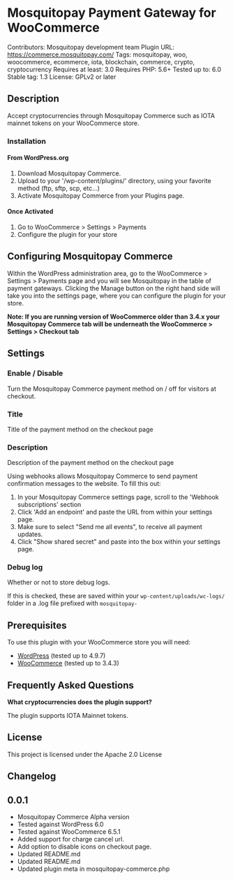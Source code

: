 # Mosquitopay Payment Gateway for WooCommerce
Contributors: Mosquitopay development team
Plugin URL: https://commerce.mosquitopay.com/
Tags: mosquitopay, woo, woocommerce, ecommerce, iota, blockchain, commerce, crypto, cryptocurrency
Requires at least: 3.0
Requires PHP: 5.6+
Tested up to: 6.0
Stable tag: 1.3
License: GPLv2 or later

## Description

Accept cryptocurrencies through Mosquitopay Commerce such as IOTA mainnet tokens on your WooCommerce store.

### Installation


#### From WordPress.org

1. Download Mosquitopay Commerce.
2. Upload to your '/wp-content/plugins/' directory, using your favorite method (ftp, sftp, scp, etc...)
3. Activate Mosquitopay Commerce from your Plugins page.

#### Once Activated 

1. Go to WooCommerce > Settings > Payments
2. Configure the plugin for your store

## Configuring Mosquitopay Commerce

Within the WordPress administration area, go to the WooCommerce > Settings > Payments page and you will see Mosquitopay in the table of payment gateways.
Clicking the Manage button on the right hand side will take you into the settings page, where you can configure the plugin for your store.

**Note: If you are running version of WooCommerce older than 3.4.x your Mosquitopay Commerce tab will be underneath the WooCommerce > Settings > Checkout tab**

## Settings

### Enable / Disable

Turn the Mosquitopay Commerce payment method on / off for visitors at checkout.

### Title

Title of the payment method on the checkout page

### Description

Description of the payment method on the checkout page

Using webhooks allows Mosquitopay Commerce to send payment confirmation messages to the website. To fill this out:

1. In your Mosquitopay Commerce settings page, scroll to the 'Webhook subscriptions' section
2. Click 'Add an endpoint' and paste the URL from within your settings page.
3. Make sure to select "Send me all events", to receive all payment updates.
4. Click "Show shared secret" and paste into the box within your settings page.

### Debug log

Whether or not to store debug logs.

If this is checked, these are saved within your `wp-content/uploads/wc-logs/` folder in a .log file prefixed with `mosquitopay-`


## Prerequisites

To use this plugin with your WooCommerce store you will need:

- [WordPress] (tested up to 4.9.7)
- [WooCommerce] (tested up to 3.4.3)

## Frequently Asked Questions

**What cryptocurrencies does the plugin support?**

The plugin supports IOTA Mainnet tokens.


## License

This project is licensed under the Apache 2.0 License


## Changelog


## 0.0.1
- Mosquitopay Commerce Alpha version
- Tested against WordPress 6.0
- Tested against WooCommerce 6.5.1
- Added support for charge cancel url.
- Add option to disable icons on checkout page.
- Updated README.md
- Updated README.md
- Updated plugin meta in mosquitopay-commerce.php


[//]: # "Comments for storing reference material in. Stripped out when processing the markdown"
[Mosquitopay Commerce]: https://b2b.mosquitopay.io/
[WooCommerce]: https://woocommerce.com/
[WordPress]: https://wordpress.org/
